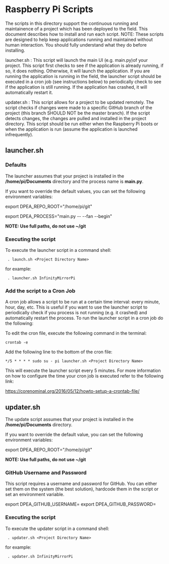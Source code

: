 # Raspberry Pi Scripts

The scripts in this directory support the continuous running and maintainence of a project which has been deployed to the field.  This document describes how to install and run each script.  NOTE: These scripts are designed to help keep applications running and maintained without human interaction. You should fully understand what they do before installing.

launcher.sh : This script will launch the main UI (e.g. main.py)of your project. This script first checks to see if the application is already running, if so, it does nothing.  Otherwise, it will launch the application.  If you are running the application is running in the field, the launcher script should be executed in a cron job (see instructions below) to periodically check to see if the application is still running.  If the application has crashed, it will automatically restart it.

updater.sh : This script allows for a project to be updated remotely. The script checks if changes were made to a specific GitHub branch of the project (this branch SHOULD NOT be the master branch). If the script detects changes, the changes are pulled and installed in the project directory. This script should be run either when the Raspberry Pi boots or when the application is run (assume the application is launched infrequently).

## launcher.sh

### Defaults

The launcher assumes that your project is installed in the **/home/pi/Documents** directory and the process name is **main.py**.

If you want to override the default values, you can set the following environment variables:

export DPEA_REPO_ROOT="/home/pi/git"

export DPEA_PROCESS="main.py \-\- \-\-fan \-\-begin"

**NOTE: Use full paths, do not use ~/git**

### Executing the script

To execute the launcher script in a command shell:

     . launch.sh <Project Directory Name>

for example:

     . launcher.sh InfinityMirrorPi

### Add the script to a Cron Job

A cron job allows a script to be run at a certain time interval: every minute, hour, day, etc. This is useful if you want to use the launcher script to periodically check if you process is not running (e.g. it crashed) and automatically restart the process. To run the launcher script in a cron job do the following:

To edit the cron file, execute the following command in the terminal:

    crontab -e

Add the following line to the bottom of the cron file:

    */5 * * * * sudo su - pi launcher.sh <Project Directory Name>

This will execute the launcher script every 5 minutes.  For more information on how to configure the time your cron job is executed refer to the following link:

https://corenominal.org/2016/05/12/howto-setup-a-crontab-file/


## updater.sh

The update script assumes that your project is installed in the **/home/pi/Documents** directory.

If you want to override the default value, you can set the following environment variables:

export DPEA_REPO_ROOT="/home/pi/git"

**NOTE: Use full paths, do not use ~/git**

### GitHub Username and Password

This script requires a username and password for GitHub. You can either set them on the system (the best solution), hardcode them in the script or set an environment variable.

export DPEA_GITHUB_USERNAME=<USERNAME>
export DPEA_GITHUB_PASSWORD=<PASSWORD>

### Executing the script

To execute the updater script in a command shell:

     . updater.sh <Project Directory Name>

for example:

     . updater.sh InfinityMirrorPi


